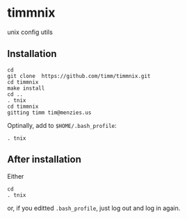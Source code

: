 timmnix
=======

unix config utils

## Installation

```
cd 
git clone  https://github.com/timm/timmnix.git
cd timmnix
make install
cd ..
. tnix
cd timmnix
gitting timm tim@menzies.us

```

Optinally, add to `$HOME/.bash_profile`:

```
. tnix
```

## After installation

Either

```
cd 
. tnix
```

or, if you editted `.bash_profile`, just log out and log in again.




